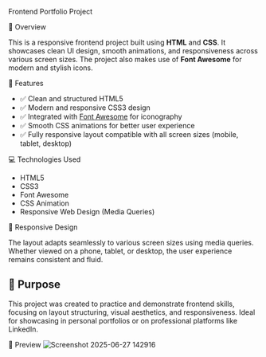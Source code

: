  Frontend Portfolio Project

📌 Overview

This is a responsive frontend project built using **HTML** and **CSS**. It showcases clean UI design,
smooth animations, and responsiveness across various screen sizes.
The project also makes use of **Font Awesome** for modern and stylish icons.

🚀 Features

* ✅ Clean and structured HTML5
* ✅ Modern and responsive CSS3 design
* ✅ Integrated with [Font Awesome](https://fontawesome.com/) for iconography
* ✅ Smooth CSS animations for better user experience
* ✅ Fully responsive layout compatible with all screen sizes (mobile, tablet, desktop)

💻 Technologies Used

* HTML5
* CSS3
* Font Awesome
* CSS Animation
* Responsive Web Design (Media Queries)

📱 Responsive Design

The layout adapts seamlessly to various screen sizes using media queries. Whether viewed on a phone, tablet, or desktop, the user experience remains consistent and fluid.

## 🎯 Purpose

This project was created to practice and demonstrate frontend skills, focusing on layout structuring,
visual aesthetics, and responsiveness. Ideal for showcasing in personal portfolios or on professional platforms like LinkedIn.

 📸 Preview
 ![Screenshot 2025-06-27 142916](https://github.com/user-attachments/assets/321f1b02-b0e9-4f1d-9d6e-70ec22abec62)




